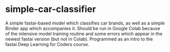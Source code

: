 # simple-car-classifier
 A simple fastai-based model which classifies car brands, as well as a simple Binder app which accompanies it.
 Should be run in Google Colab because of the intensive model training routine and some errors which appear in the newest fastai version (but not in Colab).
 Programmed as an intro to the fastai Deep Learning for Coders course.
